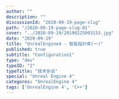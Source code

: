 ```yaml
---
author: ""
description: ""
discussionId: "2020-09-19-page-slug"
path: "/2020-09-19-page-slug-01"
cover: "../2020-09-19/20190225003153.jpg"
date: "2020-09-19"
title: "UnrealEngine4 - 智能指针库(一)"
published: true
subtitle: "Configuration1"
type: "dev"
typeID: "2"
typeTitle: "技术杂谈"
special: "Unreal Engine 4"
categores: "UnrealEngine 4"
tags: ['UnrealEngine 4', 'C++']
---
```

    
### 


